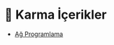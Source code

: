 # 🎲 Karma İçerikler

<!--YPackage.YGitbookIntegration-tarafından-otomatik-oluşturulmuştur-->

- [Ağ Programlama](A%C4%9F%20Programlama.rar)

<!--YPackage.YGitbookIntegration-tarafından-otomatik-oluşturulmuştur-->
